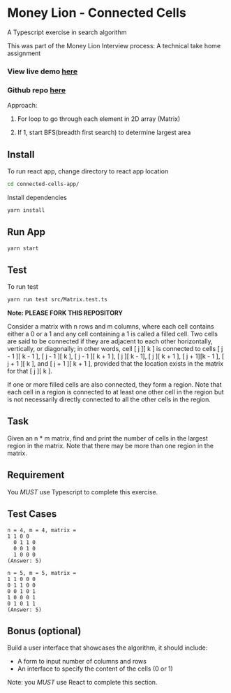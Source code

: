 # Money Lion - Connected Cells

A Typescript exercise in search algorithm

This was part of the Money Lion Interview process: A technical take home assignment

### View live demo [here](https://edwincapel.github.io/connected-cells/)

### Github repo [here](https://github.com/edwincapel/connected-cells)

Approach: 

1) For loop to go through each element in 2D array (Matrix)

2) If 1, start BFS(breadth first search) to determine largest area

## Install

To run react app, change directory to react app location

```sh
cd connected-cells-app/
```

Install dependencies

```sh
yarn install
```

## Run App

```sh
yarn start
```

## Test

To run test

```sh
yarn run test src/Matrix.test.ts
```

**Note: PLEASE FORK THIS REPOSITORY** 

Consider a matrix with n rows and m columns, where each cell contains either a 0 or a 1 and any cell containing a 1 is called a filled cell. Two cells are said to be connected if they are adjacent to each other horizontally, vertically, or diagonally; in other words, cell [ j ][ k ] is connected to cells [ j - 1 ][ k - 1 ], [ j - 1 ][ k ], [ j - 1 ][ k + 1 ], [ j ][ k - 1], [ j ][ k + 1 ], [ j + 1][k - 1 ], [ j + 1 ][ k ], and [ j + 1 ][ k + 1 ], provided that the location exists in the matrix for that [ j ][ k ].

If one or more filled cells are also connected, they form a region. Note that each cell in a region is connected to at least one other cell in the region but is not necessarily directly connected to all the other cells in the region.

## Task 
Given an n * m matrix, find and print the number of cells in the largest region in the matrix. Note that there may be more than one region in the matrix.

## Requirement
You *MUST* use Typescript to complete this exercise.

## Test Cases

    n = 4, m = 4, matrix =
    1 1 0 0
	  0 1 1 0
	  0 0 1 0
	  1 0 0 0
    (Answer: 5)

    n = 5, m = 5, matrix =
    1 1 0 0 0
    0 1 1 0 0
    0 0 1 0 1
    1 0 0 0 1
    0 1 0 1 1
    (Answer: 5)

## Bonus (optional)

Build a user interface that showcases the algorithm, it should include:
* A form to input number of columns and rows
* An interface to specify the content of the cells (0 or 1)

Note: you *MUST* use React to complete this section.

